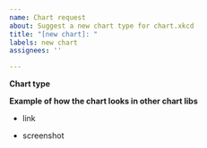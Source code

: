 ```yaml
---
name: Chart request
about: Suggest a new chart type for chart.xkcd
title: "[new chart]: "
labels: new chart
assignees: ''

---
```


**Chart type**

**Example of how the chart looks in other chart libs**

- link

- screenshot
